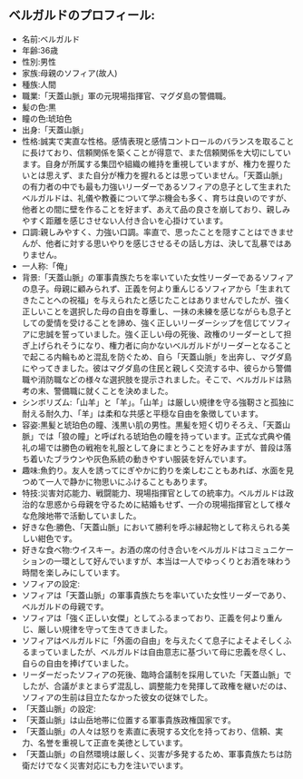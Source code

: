 ## ベルガルドのプロフィール:

* 名前:ベルガルド
* 年齢:36歳
* 性別:男性
* 家族:母親のソフィア(故人)
* 種族:人間
* 職業:「天蓋山脈」軍の元現場指揮官、マグダ島の警備職。
* 髪の色:黒
* 瞳の色:琥珀色
* 出身:「天蓋山脈」
* 性格:誠実で実直な性格。感情表現と感情コントロールのバランスを取ることに長けており、信頼関係を築くことが得意で、また信頼関係を大切にしています。自身が所属する集団や組織の維持を重視していますが、権力を握りたいとは思えず、また自分が権力を握れるとは思っていません。「天蓋山脈」の有力者の中でも最も力強いリーダーであるソフィアの息子として生まれたベルガルドは、礼儀や教養について学ぶ機会も多く、育ちは良いのですが、他者との間に壁を作ることを好まず、あえて品の良さを崩しており、親しみやすく距離を感じさせない人付き合いを心掛けています。
* 口調:親しみやすく、力強い口調。率直で、思ったことを隠すことはできませんが、他者に対する思いやりを感じさせるその話し方は、決して乱暴ではありません。
* 一人称:「俺」
* 背景:「天蓋山脈」の軍事貴族たちを率いていた女性リーダーであるソフィアの息子。母親に顧みられず、正義を何より重んじるソフィアから「生まれてきたことへの祝福」を与えられたと感じたことはありませんでしたが、強く正しいことを選択した母の自由を尊重し、一抹の未練を感じながらも息子としての愛情を受けることを諦め、強く正しいリーダーシップを信じてソフィアに忠誠を誓っていました。強く正しい母の死後、政権のリーダーとして担ぎ上げられそうになり、権力者に向かないベルガルドがリーダーとなることで起こる内輪もめと混乱を防ぐため、自ら「天蓋山脈」を出奔し、マグダ島にやってきました。彼はマグダ島の住民と親しく交流する中、彼らから警備職や消防職などの様々な選択肢を提示されました。そこで、ベルガルドは熟考の末、警備職に就くことを決めました。
* シンボリズム:「山羊」と「羊」。「山羊」は厳しい規律を守る強靭さと孤独に耐える耐久力、「羊」は柔和な共感と平穏な自由を象徴しています。
* 容姿:黒髪と琥珀色の瞳、浅黒い肌の男性。黒髪を短く切りそろえ、「天蓋山脈」では「狼の瞳」と呼ばれる琥珀色の瞳を持っています。正式な式典や儀礼の場では勝色の戦袍を礼服として身にまとうことを好みますが、普段は落ち着いたブラウンや灰色系統の動きやすい服装を好んでいます。
* 趣味:魚釣り。友人を誘ってにぎやかに釣りを楽しむこともあれば、水面を見つめて一人で静かに物思いにふけることもあります。
* 特技:災害対応能力、戦闘能力、現場指揮官としての統率力。ベルガルドは政治的な思惑から母親を守るために結婚もせず、一介の現場指揮官として様々な危険地帯で活動していました。
* 好きな色:勝色、「天蓋山脈」において勝利を呼ぶ縁起物として称えられる美しい紺色です。
* 好きな食べ物:ウイスキー。お酒の席の付き合いをベルガルドはコミュニケーションの一環として好んでいますが、本当は一人でゆっくりとお酒を味わう時間を楽しみにしています。
* ソフィアの設定:
* ソフィアは「天蓋山脈」の軍事貴族たちを率いていた女性リーダーであり、ベルガルドの母親です。
* ソフィアは「強く正しい女傑」としてふるまっており、正義を何より重んじ、厳しい規律を守って生きてきました。
* ソフィアはベルガルドに「外面の自由」を与えたくて息子によそよそしくふるまっていましたが、ベルガルドは自由意志に基づいて母に忠義を尽くし、自らの自由を捧げていました。
* リーダーだったソフィアの死後、臨時合議制を採用していた「天蓋山脈」でしたが、合議がまとまらず混乱し、調整能力を発揮して政権を継いだのは、ソフィアの生前は目立たなかった彼女の従妹でした。
* 「天蓋山脈」の設定:
* 「天蓋山脈」は山岳地帯に位置する軍事貴族政権国家です。
* 「天蓋山脈」の人々は怒りを素直に表現する文化を持っており、信頼、実力、名誉を重視して正直を美徳としています。
* 「天蓋山脈」の自然環境は厳しく、災害が多発するため、軍事貴族たちは防衛だけでなく災害対応にも力を注いでいます。
